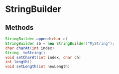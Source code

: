 # StringBuilder

## Methods

```java
StringBuilder append(char c)
StringBuilder sb = new StringBuilder("MyString");
char charAt(int index)
String	toString()
void setCharAt(int index, char ch)
int	length()
void setLength(int newLength)
```